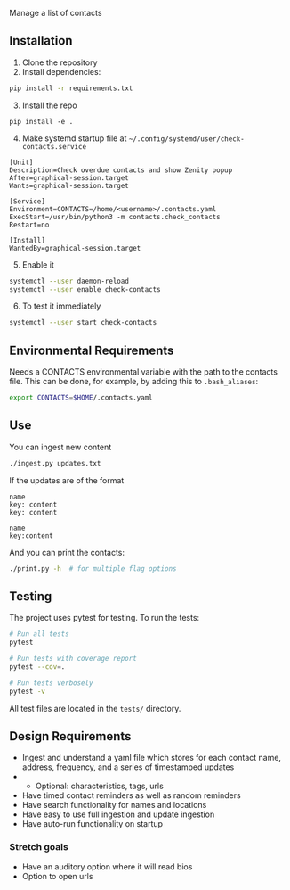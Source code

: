 Manage a list of contacts

## Installation

1. Clone the repository
2. Install dependencies:
```bash
pip install -r requirements.txt
```

3. Install the repo
```
pip install -e .
```

4. Make systemd startup file at `~/.config/systemd/user/check-contacts.service`

```
[Unit]
Description=Check overdue contacts and show Zenity popup
After=graphical-session.target
Wants=graphical-session.target

[Service]
Environment=CONTACTS=/home/<username>/.contacts.yaml
ExecStart=/usr/bin/python3 -m contacts.check_contacts
Restart=no

[Install]
WantedBy=graphical-session.target

```

5. Enable it
```bash
systemctl --user daemon-reload
systemctl --user enable check-contacts
```

6. To test it immediately
```bash
systemctl --user start check-contacts
```


## Environmental Requirements

Needs a CONTACTS environmental variable with the path to the contacts file. This can be done, for example, by adding this to `.bash_aliases`:
```bash
export CONTACTS=$HOME/.contacts.yaml
```

## Use

You can ingest new content
```bash
./ingest.py updates.txt
```

If the updates are of the format
```
name
key: content
key: content

name
key:content
```

And you can print the contacts:
```bash
./print.py -h  # for multiple flag options
```

## Testing

The project uses pytest for testing. To run the tests:
```bash
# Run all tests
pytest

# Run tests with coverage report
pytest --cov=.

# Run tests verbosely
pytest -v
```

All test files are located in the `tests/` directory.

## Design Requirements
* Ingest and understand a yaml file which stores for each contact name, address, frequency, and a series of timestamped updates
* * Optional: characteristics, tags, urls
* Have timed contact reminders as well as random reminders
* Have search functionality for names and locations
* Have easy to use full ingestion and update ingestion
* Have auto-run functionality on startup

### Stretch goals
* Have an auditory option where it will read bios
* Option to open urls

